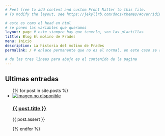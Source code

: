 ```yaml
---
# Feel free to add content and custom Front Matter to this file.
# To modify the layout, see https://jekyllrb.com/docs/themes/#overriding-theme-defaults

# esto es como el head en html
# se ponen las variables que queramos
layout: page # este siempre hay que tenerlo, son las plantillas
tittle: Blog El molino de Frades
menu: Inicio
description: La historia del molino de Frades
permalink: / # enlace permanente que no es el normal, en este caso se refiere al directorio

# de las tres lineas para abajo es el contenido de la pagina
---
```

<section> <!-- Para secionar contenidos diferentes-->
    <div class="section-title"><h2>Ultimas entradas</h2></div>
    <div class="section-post-list post-list"> <!--el post-list afecta a todas las etiquetas que estan debajo de la llamada-->
        <ul>
        {% for post in site.posts %}<!-- carga los elementos indicados-->
            <li class="post-list-item">
                <a href="{{ post.url | relative_url }}"><img src="{{ post.media | relative_url }}"  alt="Imagen no disponible"/></a>
                <a href="{{ post.url | relative_url }}"><h3>{{ post.title }}</h3></a>
                <p>{{ post.assert }}</p>
            </li>
        {% endfor %}
        </ul>
    </div>
</section>

